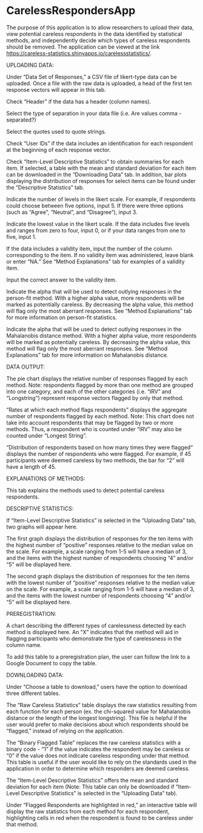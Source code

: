 # CarelessRespondersApp

The purpose of this application is to allow researchers to upload their data, view potential careless respondents in the data identified by statistical methods, and independently decide which types of careless respondents should be removed. The application can be viewed at the link https://careless-statistics.shinyapps.io/carelessstatistics/.


UPLOADING DATA:

Under “Data Set of Responses,” a CSV file of likert-type data can be uploaded. Once a file with the raw data is uploaded, a head of the first ten response vectors will appear in this tab.

Check “Header” if the data has a header (column names).

Select the type of separation in your data file (i.e. Are values comma - separated?)

Select the quotes used to quote strings.

Check “User IDs” if the data includes an identification for each respondent at the beginning of each response vector.

Check “Item-Level Descriptive Statistics” to obtain summaries for each item. If selected, a table with the mean and standard deviation for each item can be downloaded in the “Downloading Data” tab. In addition, bar plots displaying the distribution of responses for select items can be found under the “Descriptive Statistics” tab.

Indicate the number of levels in the likert scale. For example, if respondents could choose between five options, input 5. If there were three options (such as “Agree”, “Neutral”, and “Disagree”), input 3.

Indicate the lowest value in the likert scale. If the data includes five levels and ranges from zero to four, input 0, or if your data ranges from one to five, input 1.

If the data includes a validity item, input the number of the column corresponding to the item. If no validity item was administered, leave blank or enter “NA.” See “Method Explanations” tab for examples of a validity item.

Input the correct answer to the validity item.

Indicate the alpha that will be used to detect outlying responses in the person-fit method. With a higher alpha value, more respondents will be marked as potentially careless. By decreasing the alpha value, this method will flag only the most aberrant responses. See “Method Explanations” tab for more information on person-fit statistics.

Indicate the alpha that will be used to detect outlying responses in the Mahalanobis distance method. With a higher alpha value, more respondents will be marked as potentially careless. By decreasing the alpha value, this method will flag only the most aberrant responses.  See “Method Explanations” tab for more information on Mahalanobis distance.


DATA OUTPUT:

The pie chart displays the relative number of responses flagged by each method. Note: respondents flagged by more than one method are grouped into one category, and each of the other categories (i.e. “IRV” and “Longstring”) represent response vectors flagged by only that method.

“Rates at which each method flags respondents” displays the aggregate number of respondents flagged by each method. Note: This chart does not take into account respondents that may be flagged by two or more methods. Thus, a respondent who is counted under “IRV” may also be counted under “Longest String”. 

“Distribution of respondents based on how many times they were flagged” displays the number of respondents who were flagged. For example, if 45 participants were deemed careless by two methods, the bar for “2” will have a length of 45.


EXPLANATIONS OF METHODS:

This tab explains the methods used to detect potential careless respondents.


DESCRIPTIVE STATISTICS:

If “Item-Level Descriptive Statistics” is selected in the “Uploading Data” tab, two graphs will appear here. 

The first graph displays the distribution of responses for the ten items with the highest number of “positive” responses relative to the median value on the scale. For example, a scale ranging from 1-5 will have a median of 3, and the items with the highest number of respondents choosing “4” and/or “5” will be displayed here. 

The second graph displays the distribution of responses for the ten items with the lowest number of “positive” responses relative to the median value on the scale. For example, a scale ranging from 1-5 will have a median of 3, and the items with the lowest number of respondents choosing “4” and/or “5” will be displayed here. 


PREREGISTRATION:

A chart describing the different types of carelessness detected by each method is displayed here. An “X” indicates that the method will aid in flagging participants who demonstrate the type of carelessness in the column name. 

To add this table to a preregistration plan, the user can follow the link to a Google Document to copy the table. 


DOWNLOADING DATA:

Under “Choose a table to download,” users have the option to download three different tables.

The “Raw Careless Statistics” table displays the raw statistics resulting from each function for each person (ex. the chi-squared value for Mahalanobis distance or the length of the longest longstring). This file is helpful if the user would prefer to make decisions about which respondents should be “flagged,” instead of relying on the application.

The “Binary Flagged Table” replaces the raw careless statistics with a binary code - “1” if the value indicates the respondent may be careless or “0” if the value does not indicate careless responding under that method. This table is useful if the user would like to rely on the standards used in the application in order to determine which responders are deemed careless.

The “Item-Level Descriptive Statistics” offers the mean and standard deviation for each item (Note: This table can only be downloaded if “Item-Level Descriptive Statistics” is selected in the “Uploading Data” tab).  

Under “Flagged Respondents are highlighted in red,” an interactive table will display the raw statistics from each method for each respondent, highlighting cells in red when the respondent is found to be careless under that method. 
